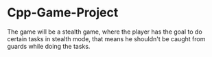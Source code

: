 # Cpp-Game-Project

The game will be a stealth game, where the player has the goal to do certain tasks in stealth mode, that means he shouldn't be caught from guards while doing the tasks. 

